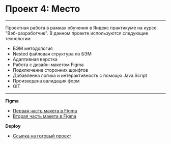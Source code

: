 # Проект 4: Место

___
Проектная работа в рамках обучения в Яндекс практикуме на курсе "Вэб-разработчик".
В данном проекте используются следующие технологии:
 - БЭМ методология
 - Nested файловая структура по БЭМ
 - Адаптивная верстка
 - Работа с дизайн-макетом Figma
 - Подключение сторонних шрифтов
 - Добавленна логика и интерактивность с помощю Java Script
 - Произведена валидация форм
 - GIT
 ___

**Figma**

* [Первая часть макета в Figma](https://www.figma.com/file/StZjf8HnoeLdiXS7dYrLAh/JavaScript.-Sprint-4?node-id=80%3A76)
* [Вторая часть макета в Figma](https://www.figma.com/file/nlYpT4VhFiwimn2YlncrcF/JavaScript.-Sprint-5?node-id=90%3A378)

**Deploy**

* [Ссылка на готовый проект](https://turetskayairina.github.io/mesto/index.html)

